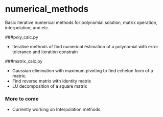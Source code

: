 # numerical_methods
Basic iterative numerical methods for polynomial solution, matrix operation, interpolation, and etc.

###poly_calc.py
* Iterative methods of find numerical estimation of a polynomial with error tolerance and iteration constrain

###matrix_calc.py
* Gaussian elimination with maximum pivoting to find echelon form of a matrix.
* Find reverse matrix with identity matrix
* LU decomposition of a square matrix

### More to come
* Currently working on Interpolation methods
